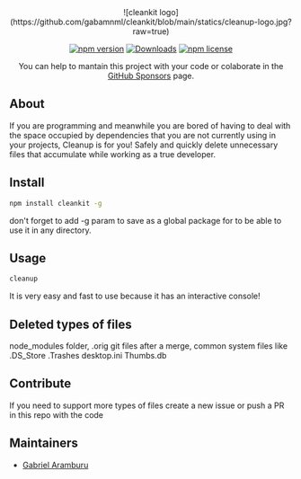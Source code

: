 <div align="center">
	![cleankit logo](https://github.com/gabamnml/cleankit/blob/main/statics/cleanup-logo.jpg?raw=true)

[![npm version](https://badgen.net/npm/v/cleankit)](https://www.npmjs.com/package/cleankit)
[![Downloads](https://badgen.net/npm/dt/cleankit)](https://www.npmjs.com/package/cleankit)
[![npm license](https://badgen.net/npm/license/cleankit)](https://www.npmjs.com/package/cleankit)
</div>

<div align="center">
    <p>
        You can help to mantain this project with your code or colaborate in the <a href="https://github.com/sponsors/gabamnml">GitHub Sponsors</a> page.
    </p>
</div>

## About

If you are programming and meanwhile you are bored of having to deal with the space occupied by dependencies that you are not currently using in your projects, Cleanup is for you! 
Safely and quickly delete unnecessary files that accumulate while working as a true developer.

<!--- TODO: Upload a gif/video tutorial --->

## Install

```sh
npm install cleankit -g
```

don't forget to add -g param to save as a global package for to be able to use it in any directory.  

## Usage

```sh
cleanup
```

It is very easy and fast to use because it has an interactive console!

## Deleted types of files

node_modules folder, .orig git files after a merge, common system files like .DS_Store .Trashes desktop.ini Thumbs.db

## Contribute

If you need to support more types of files create a new issue or push a PR in this repo with the code

## Maintainers

- [Gabriel Aramburu](https://github.com/gabamnml)
